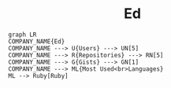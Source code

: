 <h1 align="center">Ed</h1>

```mermaid
graph LR
COMPANY_NAME{Ed}
COMPANY_NAME ---> U{Users} ---> UN[5]
COMPANY_NAME ---> R{Repositories} ---> RN[5]
COMPANY_NAME ---> G{Gists} ---> GN[1]
COMPANY_NAME ---> ML{Most Used<br>Languages}
ML --> Ruby[Ruby]
```
